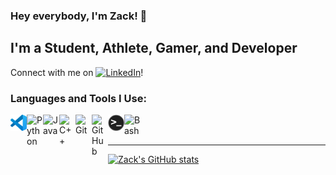 ### Hey everybody, I'm Zack! 👋

## I'm a Student, Athlete, Gamer, and Developer

Connect with me on  [![LinkedIn][linkedinicon]][linkedin]!

### Languages and Tools I Use:

<img align="left" alt="Visual Studio Code" width="26px" src="https://raw.githubusercontent.com/github/explore/80688e429a7d4ef2fca1e82350fe8e3517d3494d/topics/visual-studio-code/visual-studio-code.png" />
<img align="left" alt="Python" width="26px" src="https://raw.githubusercontent.com/jmnote/z-icons/master/svg/python.svg" />
<img align="left" alt="Java" width="26px" src="https://raw.githubusercontent.com/jmnote/z-icons/master/svg/java.svg" />
<img align="left" alt="C++" width="26px" src="https://raw.githubusercontent.com/jmnote/z-icons/master/svg/cpp.svg" />
<img align="left" alt="Git" width="26px" src="https://raw.githubusercontent.com/jmnote/z-icons/master/svg/git.svg" />
<img align="left" alt="GitHub" width="26px" src="https://raw.githubusercontent.com/jmnote/z-icons/master/svg/github.svg" />
<img align="left" alt="Terminal" width="26px" src="https://raw.githubusercontent.com/github/explore/80688e429a7d4ef2fca1e82350fe8e3517d3494d/topics/terminal/terminal.png" />
<img align="left" alt="Bash" width="26px" src="https://raw.githubusercontent.com/jmnote/z-icons/master/svg/bash.svg" />

<br />
<br />

---

[![Zack's GitHub stats](https://github-readme-stats.vercel.app/api?username=ZackTheCanuck&show_icons=true&hide_border=true)](https://github.com/anuraghazra/github-readme-stats)

[linkedinicon]: https://raw.githubusercontent.com/MartinHeinz/MartinHeinz/master/linkedin-3-16.png
[linkedin]: https://www.linkedin.com/in/zack-urbaniak/
